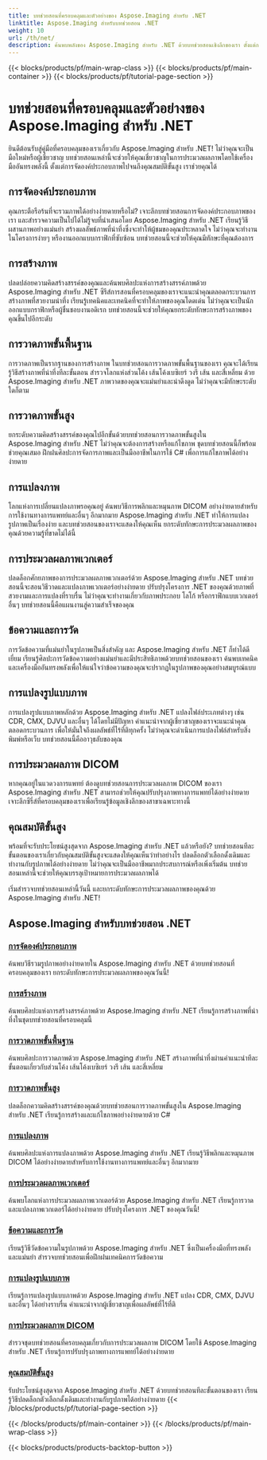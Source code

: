 ```yaml
---
title: บทช่วยสอนที่ครอบคลุมและตัวอย่างของ Aspose.Imaging สำหรับ .NET
linktitle: Aspose.Imaging สำหรับบทช่วยสอน .NET
weight: 10
url: /th/net/
description: ค้นพบพลังของ Aspose.Imaging สำหรับ .NET ด้วยบทช่วยสอนเชิงลึกของเรา ตั้งแต่การจัดองค์ประกอบภาพไปจนถึงคุณสมบัติขั้นสูง พัฒนาทักษะและยกระดับเกมการประมวลผลภาพของคุณ
---
```


{{< blocks/products/pf/main-wrap-class >}}
{{< blocks/products/pf/main-container >}}
{{< blocks/products/pf/tutorial-page-section >}}

# บทช่วยสอนที่ครอบคลุมและตัวอย่างของ Aspose.Imaging สำหรับ .NET


ยินดีต้อนรับสู่คู่มือที่ครอบคลุมของเราเกี่ยวกับ Aspose.Imaging สำหรับ .NET! ไม่ว่าคุณจะเป็นมือใหม่หรือผู้เชี่ยวชาญ บทช่วยสอนเหล่านี้จะช่วยให้คุณเชี่ยวชาญในการประมวลผลภาพโดยใช้เครื่องมืออันทรงพลังนี้ ตั้งแต่การจัดองค์ประกอบภาพไปจนถึงคุณสมบัติขั้นสูง เราช่วยคุณได้

## การจัดองค์ประกอบภาพ

คุณกระตือรือร้นที่จะรวมภาพได้อย่างง่ายดายหรือไม่? เจาะลึกบทช่วยสอนการจัดองค์ประกอบภาพของเรา และสำรวจความเป็นไปได้ไม่รู้จบที่นำเสนอโดย Aspose.Imaging สำหรับ .NET เรียนรู้วิธีผสานภาพอย่างแม่นยำ สร้างผลลัพธ์ภาพที่น่าทึ่งซึ่งจะทำให้ผู้ชมของคุณประหลาดใจ ไม่ว่าคุณจะทำงานในโครงการง่ายๆ หรืองานออกแบบกราฟิกที่ซับซ้อน บทช่วยสอนนี้จะช่วยให้คุณมีทักษะที่คุณต้องการ

## การสร้างภาพ

ปลดปล่อยความคิดสร้างสรรค์ของคุณและค้นพบศิลปะแห่งการสร้างสรรค์ภาพด้วย Aspose.Imaging สำหรับ .NET ซีรีส์การสอนที่ครอบคลุมของเราจะแนะนำคุณตลอดกระบวนการสร้างภาพที่สวยงามน่าทึ่ง เรียนรู้เทคนิคและเทคนิคที่จะทำให้ภาพของคุณโดดเด่น ไม่ว่าคุณจะเป็นนักออกแบบกราฟิกหรือผู้ชื่นชอบงานอดิเรก บทช่วยสอนนี้จะช่วยให้คุณยกระดับทักษะการสร้างภาพของคุณขึ้นไปอีกระดับ

## การวาดภาพขั้นพื้นฐาน

การวาดภาพเป็นรากฐานของการสร้างภาพ ในบทช่วยสอนการวาดภาพขั้นพื้นฐานของเรา คุณจะได้เรียนรู้วิธีสร้างภาพที่น่าทึ่งทีละขั้นตอน สำรวจโลกแห่งส่วนโค้ง เส้นโค้งเบซิเยร์ วงรี เส้น และสี่เหลี่ยม ด้วย Aspose.Imaging สำหรับ .NET ภาพวาดของคุณจะแม่นยำและน่าดึงดูด ไม่ว่าคุณจะมีทักษะระดับใดก็ตาม

## การวาดภาพขั้นสูง

ยกระดับความคิดสร้างสรรค์ของคุณไปอีกขั้นด้วยบทช่วยสอนการวาดภาพขั้นสูงใน Aspose.Imaging สำหรับ .NET ไม่ว่าคุณจะต้องการสร้างหรือแก้ไขภาพ ชุดบทช่วยสอนนี้ก็พร้อมช่วยคุณเสมอ ฝึกฝนศิลปะการจัดการภาพและเป็นมืออาชีพในการใช้ C# เพื่อการแก้ไขภาพได้อย่างง่ายดาย

## การแปลงภาพ

โลกแห่งการเปลี่ยนแปลงภาพรอคุณอยู่ ค้นพบวิธีการพลิกและหมุนภาพ DICOM อย่างง่ายดายสำหรับการใช้งานทางการแพทย์และอื่นๆ อีกมากมาย Aspose.Imaging สำหรับ .NET ทำให้การแปลงรูปภาพเป็นเรื่องง่าย และบทช่วยสอนของเราจะแสดงให้คุณเห็น ยกระดับทักษะการประมวลผลภาพของคุณด้วยความรู้ที่ขาดไม่ได้นี้

## การประมวลผลภาพเวกเตอร์

ปลดล็อกศักยภาพของการประมวลผลภาพเวกเตอร์ด้วย Aspose.Imaging สำหรับ .NET บทช่วยสอนนี้จะสอนวิธีวาดและแปลงภาพเวกเตอร์อย่างง่ายดาย ปรับปรุงโครงการ .NET ของคุณด้วยภาพที่สวยงามและการแปลงที่ราบรื่น ไม่ว่าคุณจะทำงานเกี่ยวกับภาพประกอบ โลโก้ หรือกราฟิกแบบเวกเตอร์อื่นๆ บทช่วยสอนนี้คือแผนงานสู่ความสำเร็จของคุณ

## ข้อความและการวัด

การวัดข้อความที่แม่นยำในรูปภาพเป็นสิ่งสำคัญ และ Aspose.Imaging สำหรับ .NET ก็ทำได้ดีเยี่ยม เรียนรู้ศิลปะการวัดข้อความอย่างแม่นยำและมีประสิทธิภาพด้วยบทช่วยสอนของเรา ค้นพบเทคนิคและเครื่องมืออันทรงพลังเพื่อให้แน่ใจว่าข้อความของคุณจะปรากฏในรูปภาพของคุณอย่างสมบูรณ์แบบ

## การแปลงรูปแบบภาพ

การแปลงรูปแบบภาพหลักด้วย Aspose.Imaging สำหรับ .NET แปลงไฟล์ประเภทต่างๆ เช่น CDR, CMX, DJVU และอื่นๆ ได้โดยไม่มีปัญหา คำแนะนำจากผู้เชี่ยวชาญของเราจะแนะนำคุณตลอดกระบวนการ เพื่อให้มั่นใจถึงผลลัพธ์ที่ไร้ที่ติทุกครั้ง ไม่ว่าคุณจะดำเนินการแปลงไฟล์สำหรับสิ่งพิมพ์หรือเว็บ บทช่วยสอนนี้คืออาวุธลับของคุณ

## การประมวลผลภาพ DICOM

หากคุณอยู่ในแวดวงการแพทย์ ต้องดูบทช่วยสอนการประมวลผลภาพ DICOM ของเรา Aspose.Imaging สำหรับ .NET สามารถช่วยให้คุณปรับปรุงภาพทางการแพทย์ได้อย่างง่ายดาย เจาะลึกซีรี่ส์ที่ครอบคลุมของเราเพื่อเรียนรู้ข้อมูลเชิงลึกของสาขาเฉพาะทางนี้

## คุณสมบัติขั้นสูง

พร้อมที่จะรับประโยชน์สูงสุดจาก Aspose.Imaging สำหรับ .NET แล้วหรือยัง? บทช่วยสอนทีละขั้นตอนของเราเกี่ยวกับคุณสมบัติขั้นสูงจะแสดงให้คุณเห็นว่าทำอย่างไร ปลดล็อกตัวเลือกดั้งเดิมและทำงานกับรูปภาพได้อย่างง่ายดาย ไม่ว่าคุณจะเป็นมืออาชีพมากประสบการณ์หรือเพิ่งเริ่มต้น บทช่วยสอนเหล่านี้จะช่วยให้คุณบรรลุเป้าหมายการประมวลผลภาพได้

เริ่มสำรวจบทช่วยสอนเหล่านี้วันนี้ และยกระดับทักษะการประมวลผลภาพของคุณด้วย Aspose.Imaging สำหรับ .NET!
## Aspose.Imaging สำหรับบทช่วยสอน .NET
### [การจัดองค์ประกอบภาพ](./image-composition/)
ค้นพบวิธีรวมรูปภาพอย่างง่ายดายใน Aspose.Imaging สำหรับ .NET ด้วยบทช่วยสอนที่ครอบคลุมของเรา ยกระดับทักษะการประมวลผลภาพของคุณวันนี้!
### [การสร้างภาพ](./image-creation/)
ค้นพบศิลปะแห่งการสร้างสรรค์ภาพด้วย Aspose.Imaging สำหรับ .NET เรียนรู้การสร้างภาพที่น่าทึ่งในชุดบทช่วยสอนที่ครอบคลุมนี้
### [การวาดภาพขั้นพื้นฐาน](./basic-drawing/)
ค้นพบศิลปะการวาดภาพด้วย Aspose.Imaging สำหรับ .NET สร้างภาพที่น่าทึ่งผ่านคำแนะนำทีละขั้นตอนเกี่ยวกับส่วนโค้ง เส้นโค้งเบซิเยร์ วงรี เส้น และสี่เหลี่ยม
### [การวาดภาพขั้นสูง](./advanced-drawing/)
ปลดล็อกความคิดสร้างสรรค์ของคุณด้วยบทช่วยสอนการวาดภาพขั้นสูงใน Aspose.Imaging สำหรับ .NET เรียนรู้การสร้างและแก้ไขภาพอย่างง่ายดายด้วย C#
### [การแปลงภาพ](./image-transformation/)
ค้นพบศิลปะแห่งการแปลงภาพด้วย Aspose.Imaging สำหรับ .NET เรียนรู้วิธีพลิกและหมุนภาพ DICOM ได้อย่างง่ายดายสำหรับการใช้งานทางการแพทย์และอื่นๆ อีกมากมาย
### [การประมวลผลภาพเวกเตอร์](./vector-image-processing/)
ค้นพบโลกแห่งการประมวลผลภาพเวกเตอร์ด้วย Aspose.Imaging สำหรับ .NET เรียนรู้การวาดและแปลงภาพเวกเตอร์ได้อย่างง่ายดาย ปรับปรุงโครงการ .NET ของคุณวันนี้!
### [ข้อความและการวัด](./text-and-measurements/)
เรียนรู้วิธีวัดข้อความในรูปภาพด้วย Aspose.Imaging สำหรับ .NET ซึ่งเป็นเครื่องมือที่ทรงพลังและแม่นยำ สำรวจบทช่วยสอนเพื่อฝึกฝนเทคนิคการวัดข้อความ
### [การแปลงรูปแบบภาพ](./image-format-conversion/)
เรียนรู้การแปลงรูปแบบภาพด้วย Aspose.Imaging สำหรับ .NET แปลง CDR, CMX, DJVU และอื่นๆ ได้อย่างราบรื่น คำแนะนำจากผู้เชี่ยวชาญเพื่อผลลัพธ์ที่ไร้ที่ติ
### [การประมวลผลภาพ DICOM](./dicom-image-processing/)
สำรวจชุดบทช่วยสอนที่ครอบคลุมเกี่ยวกับการประมวลผลภาพ DICOM โดยใช้ Aspose.Imaging สำหรับ .NET เรียนรู้การปรับปรุงภาพทางการแพทย์ได้อย่างง่ายดาย
### [คุณสมบัติขั้นสูง](./advanced-features/)
รับประโยชน์สูงสุดจาก Aspose.Imaging สำหรับ .NET ด้วยบทช่วยสอนทีละขั้นตอนของเรา เรียนรู้วิธีปลดล็อกตัวเลือกดั้งเดิมและทำงานกับรูปภาพได้อย่างง่ายดาย
{{< /blocks/products/pf/tutorial-page-section >}}

{{< /blocks/products/pf/main-container >}}
{{< /blocks/products/pf/main-wrap-class >}}

{{< blocks/products/products-backtop-button >}}
